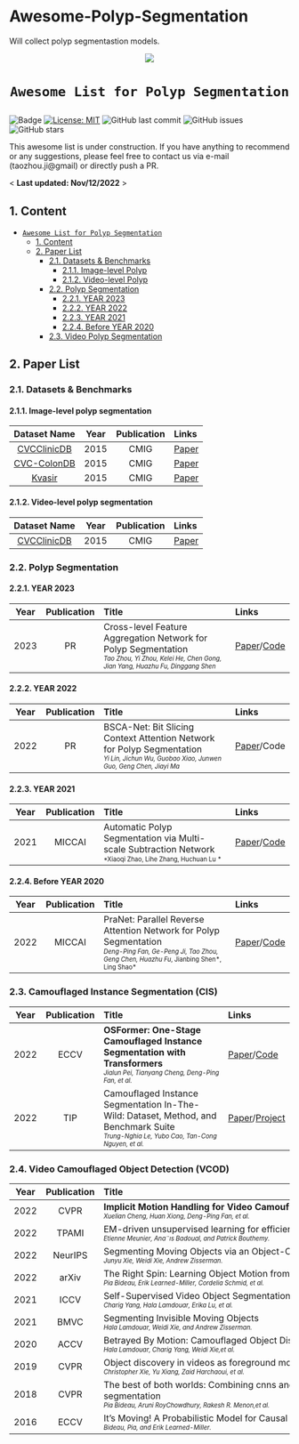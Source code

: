 # Awesome-Polyp-Segmentation

Will collect polyp segmentastion models.

<p align="center">
    <img src="./imgs/COD-Logo.png"/> <br />
</p>

# <p align=center>`Awesome List for Polyp Segmentation`

![Badge](https://img.shields.io/badge/-As%20awesome%20as%20you%20think!-red)
[![License: MIT](https://img.shields.io/badge/License-MIT-green.svg)](https://opensource.org/licenses/MIT)
![GitHub last commit](https://img.shields.io/github/last-commit/GewelsJI/SINet-V2)
![GitHub issues](https://img.shields.io/github/issues/GewelsJI/SINet-V2)
![GitHub stars](https://img.shields.io/github/stars/GewelsJI/SINet-V2)

This awesome list is under construction. If you have anything to recommend or any suggestions, please feel free to contact us via e-mail (taozhou.ji@gmail) or directly push a PR. 

< **Last updated: Nov/12/2022** >


##  1. Content


- [`Awesome List for Polyp Segmentation`](#awesome-list-for-polyp-segmentation)
	- [1. Content](#1-content)
	- [2. Paper List](#2-paper-list)
		- [2.1. Datasets \& Benchmarks](#21-datasets--benchmarks)
			- [2.1.1. Image-level Polyp](#211-video-level-cod)
			- [2.1.2. Video-level Polyp](#212-image-level-cod)
		- [2.2. Polyp Segmentation](#22-polyp--segmentation) 
			- [2.2.1. YEAR 2023](#221-year-2023)
			- [2.2.2. YEAR 2022](#222-year-2022)
			- [2.2.3. YEAR 2021](#223-year-2021)
			- [2.2.4. Before YEAR 2020](#224-before-year-2020)
		- [2.3. Video Polyp Segmentation](#23-camouflaged-instance-segmentation-cis)
		

##  2. Paper List

###  2.1. Datasets & Benchmarks

####  2.1.1. Image-level polyp segmentation

| **Dataset Name** | **Year** | **Publication** | **Links** |
| :------: | :------: | :-------: | :---------|
[CVCClinicDB](https://xueliancheng.github.io/SLT-Net-project/) | 2015 | CMIG | [Paper](https://www.sciencedirect.com/science/article/pii/S0895611115000567) |
[CVC-ColonDB](https://xueliancheng.github.io/SLT-Net-project/) | 2015 | CMIG | [Paper](https://www.sciencedirect.com/science/article/pii/S0895611115000567) |
[Kvasir](https://xueliancheng.github.io/SLT-Net-project/) | 2015 | CMIG | [Paper](https://www.sciencedirect.com/science/article/pii/S0895611115000567) |


####  2.1.2. Video-level polyp segmentation

| **Dataset Name** | **Year** | **Publication** | **Links** |
| :------: | :------: | :-------: | :---------|
[CVCClinicDB](https://xueliancheng.github.io/SLT-Net-project/) | 2015 | CMIG | [Paper](https://www.sciencedirect.com/science/article/pii/S0895611115000567) |


###  2.2. Polyp Segmentation


####  2.2.1. YEAR 2023

| **Year** | **Publication** | **Title**                                                    |  **Links**                                                    |
| :------: | :------: | :----------------------------------------------------------- |  :----------------------------------------------------------- |
| 2023 | PR | Cross-level Feature Aggregation Network for Polyp Segmentation <br><sup><sub>*Tao Zhou, Yi Zhou, Kelei He, Chen Gong, Jian Yang, Huazhu Fu, Dinggang Shen*</sub></sup> | [Paper](https://www.sciencedirect.com/science/article/pii/S0031320323002558)/[Code](https://github.com/taozh2017/CFANet)
	

####  2.2.2. YEAR 2022

| **Year** | **Publication** | **Title**                                                    |  **Links**                                                    |
| :------: | :------: | :----------------------------------------------------------- |  :----------------------------------------------------------- |
| 2022 | PR | BSCA-Net: Bit Slicing Context Attention Network for Polyp Segmentation <br><sup><sub>*Yi Lin, Jichun Wu, Guobao Xiao, Junwen Guo, Geng Chen, Jiayi Ma*</sub></sup> | [Paper](https://guobaoxiao.github.io/papers/PR_2022_BSCA.pdf)/Code	
	


####  2.2.3. YEAR 2021

| **Year** | **Publication** | **Title**                                                    |  **Links**                                                    |
| :------: | :------: | :----------------------------------------------------------- |  :----------------------------------------------------------- |
| 2021 | MICCAI | Automatic Polyp Segmentation via Multi-scale Subtraction Network <br><sup><sub>*Xiaoqi Zhao, Lihe Zhang, Huchuan Lu *</sub></sup> | [Paper](https://link.springer.com/chapter/10.1007/978-3-030-87193-2_12)/[Code](https://github.com/Xiaoqi-Zhao-DLUT/MSNet-M2SNet)	

####  2.2.4. Before YEAR 2020 

| **Year** | **Publication** | **Title**                                                    | **Links**                                                    |
| :------: | :------: | :----------------------------------------------------------- | :----------------------------------------------------------- |
| 2022 | MICCAI | PraNet: Parallel Reverse Attention Network for Polyp Segmentation <br><sup><sub>*Deng-Ping Fan, Ge-Peng Ji, Tao Zhou, Geng Chen, Huazhu Fu*, Jianbing Shen*, Ling Shao*</sub></sup> | [Paper](https://link.springer.com/chapter/10.1007/978-3-030-59725-2_26)/[Code](https://github.com/DengPingFan/PraNet)	    


###  2.3. Camouflaged Instance Segmentation (CIS)


| **Year** | **Publication** | **Title**                                                    | **Links**                                                    |
| :------: | :------: | :----------------------------------------------------------- | :----------------------------------------------------------- |
|   2022   |  ECCV    | **OSFormer: One-Stage Camouflaged Instance Segmentation with Transformers** <br> <sup><sub>*Jialun Pei, Tianyang Cheng, Deng-Ping Fan, et al.*</sub></sup> | [Paper](https://arxiv.org/abs/2207.02255)/[Code](https://github.com/PJLallen/OSFormer)
|   2022   |  TIP  | Camouflaged Instance Segmentation In-The-Wild: Dataset, Method, and Benchmark Suite <br> <sup><sub>*Trung-Nghia Le, Yubo Cao, Tan-Cong Nguyen, et al.*</sub></sup> | [Paper](https://arxiv.org/abs/2103.17123)/[Project](https://sites.google.com/view/ltnghia/research/camo_plus_plus)


###  2.4. Video Camouflaged Object Detection (VCOD)

| **Year** | **Publication** | **Title**          | **Links**        |
| :------: | :------: | :----------------------------------------------------------- |  :----------------------------------------------------------- |
|   2022   |   CVPR   | **Implicit Motion Handling for Video Camouflaged Object Detection** (`MoCA-Mask dataset`) <br> <sup><sub>*Xuelian Cheng, Huan Xiong, Deng-Ping Fan, et al.*</sub></sup> | [Paper](https://dengpingfan.github.io/papers/[2022][CVPR]VCOD_MoCA-Mask.pdf)/[Code](https://github.com/XuelianCheng/SLT-Net)
| 2022 | TPAMI | EM-driven unsupervised learning for efficient motion segmentation <br> <sup><sub>*Etienne Meunier, Ana¨ıs Badoual, and Patrick Bouthemy.*</sub></sup> | [Paper](https://ieeexplore.ieee.org/document/9855882)/[Code](https://github.com/Etienne-Meunier-Inria/EM-Flow-Segmentation)
| 2022 | NeurIPS |Segmenting Moving Objects via an Object-Centric Layered Representation <br> <sup><sub>*Junyu Xie, Weidi Xie, Andrew Zisserman.*</sub></sup> | [Paper](https://openreview.net/pdf?id=tUH1Or4xblM)/Code
| 2022 | arXiv | The Right Spin: Learning Object Motion from Rotation-Compensated Flow Fields <br> <sup><sub>*Pia Bideau, Erik Learned-Miller, Cordelia Schmid, et al.*</sub></sup> | [Paper](https://arxiv.org/pdf/2203.00115.pdf)/Code
| 2021 | ICCV | Self-Supervised Video Object Segmentation by Motion Grouping <br> <sup><sub>*Charig Yang, Hala Lamdouar, Erika Lu, et al.*</sub></sup> | [Paper](https://openaccess.thecvf.com/content/ICCV2021/papers/Yang_Self-Supervised_Video_Object_Segmentation_by_Motion_Grouping_ICCV_2021_paper.pdf)/[Code](https://charigyang.github.io/motiongroup/)
| 2021 | BMVC | Segmenting Invisible Moving Objects <br> <sup><sub>*Hala Lamdouar, Weidi Xie, and Andrew Zisserman.*</sub></sup> | [Paper](https://www.bmvc2021-virtualconference.com/assets/papers/0056.pdf)/[Code](https://www.robots.ox.ac.uk/~vgg/research/simo/)
| 2020 | ACCV |Betrayed By Motion: Camouflaged Object Discovery via Motion Segmentation  (`MoCA dataset`)<br> <sup><sub>*Hala Lamdouar, Charig Yang, Weidi Xie,et al.*</sub></sup> | [Paper](https://openaccess.thecvf.com/content/ACCV2020/papers/Lamdouar_Betrayed_by_Motion_Camouflaged_Object_Discovery_via_Motion_Segmentation_ACCV_2020_paper.pdf)/[Code](https://github.com/hlamdouar/MoCA/)	
| 2019 | CVPR |Object discovery in videos as foreground motion clustering <br> <sup><sub>*Christopher Xie, Yu Xiang, Zaid Harchaoui, et al.*</sub></sup> | [Paper](https://openaccess.thecvf.com/content_CVPR_2019/papers/Xie_Object_Discovery_in_Videos_as_Foreground_Motion_Clustering_CVPR_2019_paper.pdf)/Code
| 2018 | CVPR |The best of both worlds: Combining cnns and geometric constraints for hierarchical motion segmentation <br> <sup><sub>*Pia Bideau, Aruni RoyChowdhury, Rakesh R. Menon,et al.*</sub></sup> | [Paper](https://openaccess.thecvf.com/content_cvpr_2018/papers/Bideau_The_Best_of_CVPR_2018_paper.pdf)/[Code](https://github.com/pbideau/hierarchical-motion-segmentation)
| 2016 | ECCV | <span style="white-space:nowrap;">It’s Moving! A Probabilistic Model for Causal Motion Segmentation in Moving Camera Videos&emsp;&emsp;&emsp;</span> <br><sup><sub>*Bideau, Pia, and Erik Learned-Miller.*</sub></sup> | [Paper](https://link.springer.com/chapter/10.1007/978-3-319-46484-8_26)/Code
